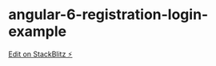 # angular-6-registration-login-example

[Edit on StackBlitz ⚡️](https://stackblitz.com/edit/angular-6-registration-login-example)